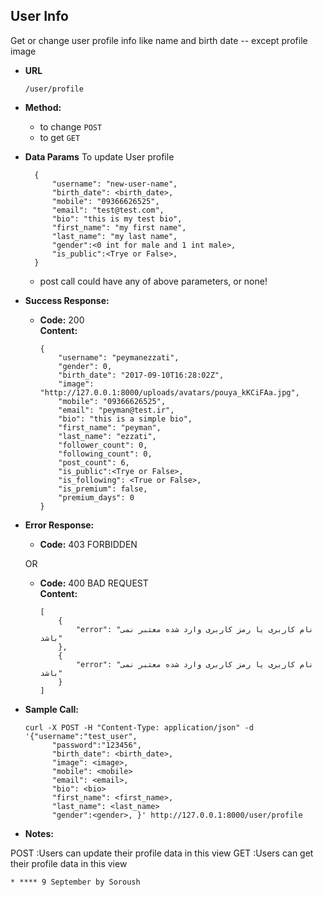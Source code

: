 **User Info**
----

 Get or change user profile info like name and birth date -- except profile image

* **URL**

      /user/profile

* **Method:**

    * to change `POST` 
    * to get `GET`

* **Data Params**
    To update User profile
    
        {
            "username": "new-user-name",
            "birth_date": <birth_date>,
            "mobile": "09366626525",
            "email": "test@test.com",
            "bio": "this is my test bio",
            "first_name": "my first name",
            "last_name": "my last name",
            "gender":<0 int for male and 1 int male>,
            "is_public":<Trye or False>,
        }
    
    * post call could have any of above parameters, or none!

* **Success Response:**

  * **Code:** 200 <br />
    **Content:** 
    
        {
            "username": "peymanezzati",
            "gender": 0,
            "birth_date": "2017-09-10T16:28:02Z",
            "image": "http://127.0.0.1:8000/uploads/avatars/pouya_kKCiFAa.jpg",
            "mobile": "09366626525",
            "email": "peyman@test.ir",
            "bio": "this is a simple bio",
            "first_name": "peyman",
            "last_name": "ezzati",
            "follower_count": 0,
            "following_count": 0,
            "post_count": 6,
            "is_public":<Trye or False>,
            "is_following": <True or False>,
            "is_premium": false,
            "premium_days": 0
        }

* **Error Response:**

  * **Code:** 403 FORBIDDEN <br />

  OR

  * **Code:** 400 BAD REQUEST <br />
    **Content:**

        [
            {
                "error": "نام کاربری یا رمز کاربری وارد شده معتبر نمی باشد"
            },
            {
                "error": "نام کاربری یا رمز کاربری وارد شده معتبر نمی باشد"
            }
        ]

* **Sample Call:**

      curl -X POST -H "Content-Type: application/json" -d '{"username":"test_user",
            "password":"123456",
            "birth_date": <birth_date>,
            "image": <image>,
            "mobile": <mobile>
            "email": <email>,
            "bio": <bio>
            "first_name": <first_name>,
            "last_name": <last_name>
            "gender":<gender>, }' http://127.0.0.1:8000/user/profile
* **Notes:**

POST :Users can update their profile data in this view
GET  :Users can get their profile data in this view






    * **** 9 September by Soroush
